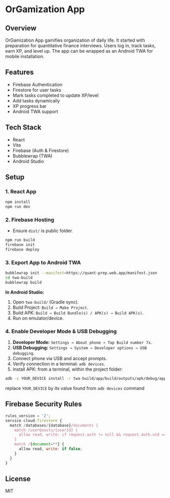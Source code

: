 # OrGamization App

## Overview

OrGamization App gamifies organization of daily life. It started with preparation for quantitative finance interviews. Users log in, track tasks, earn XP, and level up. The app can be wrapped as an Android TWA for mobile installation.

## Features

* Firebase Authentication
* Firestore for user tasks
* Mark tasks completed to update XP/level
* Add tasks dynamically
* XP progress bar
* Android TWA support

## Tech Stack

* React
* Vite
* Firebase (Auth & Firestore)
* Bubblewrap (TWA)
* Android Studio

## Setup

### 1. React App

```bash
npm install
npm run dev
```

### 2. Firebase Hosting

* Ensure `dist/` is public folder.

```bash
npm run build
firebase init
firebase deploy
```

### 3. Export App to Android TWA

```bash
bubblewrap init --manifest=https://quant-prep.web.app/manifest.json
cd twa-build
bubblewrap build
```

**In Android Studio:**

1. Open `twa-build/` (Gradle sync).
2. Build Project: `Build → Make Project`.
3. Build APK: `Build → Build Bundle(s) / APK(s) → Build APK(s)`.
4. Run on emulator/device.


### 4. Enable Developer Mode & USB Debugging
1. **Developer Mode:** `Settings → About phone → Tap Build number 7x`.
2. **USB Debugging:** `Settings → System → Developer options → USB debugging`.
3. Connect phone via USB and accept prompts.
4. Verify connection in a terminal: `adb devices`.
5. Install APK: from a terminal, within the project folder:
  ```bash
  adb -s YOUR_DEVICE install -r twa-build/app/build/outputs/apk/debug/app-debug.apk
  ```
  replace `YOUR_DEVICE` by its value found from `adb devices` command

## Firebase Security Rules

```javascript
rules_version = '2';
service cloud.firestore {
  match /databases/{database}/documents {
    match /userQuests/{userId} {
      allow read, write: if request.auth != null && request.auth.uid == userId;
    }
    match /{document=**} {
      allow read, write: if false;
    }
  }
}
```

## License

MIT

